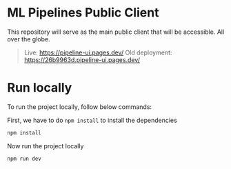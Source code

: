 # ML Pipelines Public Client
This repository will serve as the main public client that will be accessible. All over the globe.
> Live: https://pipeline-ui.pages.dev/
> Old deployment: https://26b9963d.pipeline-ui.pages.dev/

# Run locally 
To run the project locally, follow below commands: 

First, we have to do `npm install` to install the dependencies
```bash
npm install
```

Now run the project locally
```bash
npm run dev
```